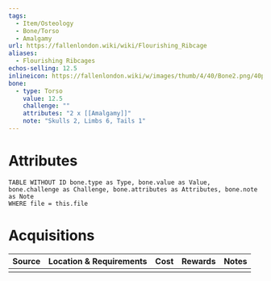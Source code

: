 ```yaml
---
tags:
  - Item/Osteology
  - Bone/Torso
  - Amalgamy
url: https://fallenlondon.wiki/wiki/Flourishing_Ribcage
aliases:
  - Flourishing Ribcages
echos-selling: 12.5
inlineicon: https://fallenlondon.wiki/w/images/thumb/4/40/Bone2.png/40px-Bone2.png
bone:
  - type: Torso
    value: 12.5
    challenge: ""
    attributes: "2 x [[Amalgamy]]"
    note: "Skulls 2, Limbs 6, Tails 1"
---
```



# Attributes 

```dataview
TABLE WITHOUT ID bone.type as Type, bone.value as Value, bone.challenge as Challenge, bone.attributes as Attributes, bone.note as Note
WHERE file = this.file 
```


# Acquisitions

| Source | Location & Requirements | Cost | Rewards | Notes |
| ------ | ----------------------- | ---- | ------- | ----- |
|        |                         |      |         |       |



